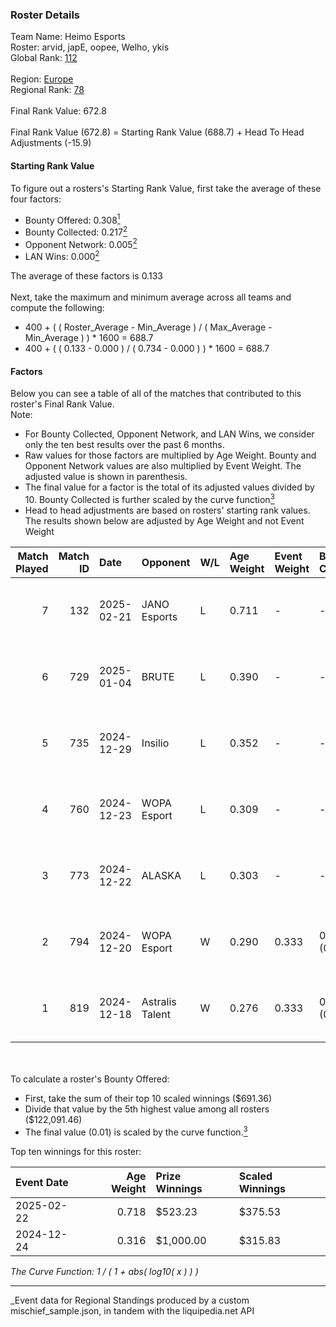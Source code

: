 ### Roster Details<br />
Team Name: Heimo Esports<br />
Roster: arvid, japE, oopee, Welho, ykis<br />
Global Rank: [112](../../standings_global_2025_05_05.md)<br />
<br />
Region: [Europe]( ../../standings_europe_2025_05_05.md)<br />
Regional Rank: [78]( ../../standings_europe_2025_05_05.md)<br />
<br />
Final Rank Value:  672.8<br />
<br />
Final Rank Value (672.8) = Starting Rank Value (688.7) + Head To Head Adjustments (-15.9)<br />

#### Starting Rank Value<br />
To figure out a rosters's Starting Rank Value, first take the average of these four factors:<br />
- Bounty Offered: 0.308[<sup>1</sup>](#table2)
- Bounty Collected: 0.217[<sup>2</sup>](#table1)
- Opponent Network: 0.005[<sup>2</sup>](#table1)
- LAN Wins: 0.000[<sup>2</sup>](#table1)

The average of these factors is 0.133<br />
<br />
Next, take the maximum and minimum average across all teams and compute the following:<br />
- 400 + ( ( Roster_Average - Min_Average ) / ( Max_Average - Min_Average ) ) * 1600 = 688.7
- 400 + ( ( 0.133 - 0.000 ) / ( 0.734 - 0.000 ) ) * 1600 = 688.7


#### Factors<br />
Below you can see a table of all of the matches that contributed to this roster's Final Rank Value.<br />
Note:<br />

- For Bounty Collected, Opponent Network, and LAN Wins, we consider only the ten best results over the past 6 months.
- Raw values for those factors are multiplied by Age Weight. Bounty and Opponent Network values are also multiplied by Event Weight. The adjusted value is shown in parenthesis.
- The final value for a factor is the total of its adjusted values divided by 10. Bounty Collected is further scaled by the curve function[<sup>3</sup>](#curveFunction)
- Head to head adjustments are based on rosters' starting rank values. The results shown below are adjusted by Age Weight and not Event Weight
<span id="table1"></span><br />


| Match Played | Match ID | Date       | Opponent        | W/L | Age Weight | Event Weight | Bounty Collected | Opponent Network | LAN Wins  | H2H Adj. | Roster                            |
| -: | -: | :- | :- | :- | :- | :- | :- | :- | :- | -: | :- |
|            7 |      132 | 2025-02-21 | JANO Esports    | L   | 0.711      | -            | -                | -                | -         |    -5.48 | arvid, japE, oopee, Welho, ykis   |
|            6 |      729 | 2025-01-04 | BRUTE           | L   | 0.390      | -            | -                | -                | -         |    -6.58 | arvid, japE, oopee, spargo, Welho |
|            5 |      735 | 2024-12-29 | Insilio         | L   | 0.352      | -            | -                | -                | -         |    -7.71 | arvid, japE, oopee, spargo, Welho |
|            4 |      760 | 2024-12-23 | WOPA Esport     | L   | 0.309      | -            | -                | -                | -         |    -3.90 | arvid, japE, oopee, spargo, Welho |
|            3 |      773 | 2024-12-22 | ALASKA          | L   | 0.303      | -            | -                | -                | -         |    -1.77 | arvid, japE, oopee, spargo, Welho |
|            2 |      794 | 2024-12-20 | WOPA Esport     | W   | 0.290      | 0.333        | 0.024 (0.002)    | 0.346 (0.033)    | 0 (0.000) |     5.34 | arvid, japE, oopee, spargo, Welho |
|            1 |      819 | 2024-12-18 | Astralis Talent | W   | 0.276      | 0.333        | 0.001 (0.000)    | 0.218 (0.020)    | 0 (0.000) |     4.22 | arvid, japE, oopee, spargo, Welho |

<br />
<span id="table2"></span><br />
To calculate a roster's Bounty Offered:<br />

- First, take the sum of their top 10 scaled winnings ($691.36)
- Divide that value by the 5th highest value among all rosters ($122,091.46)
- The final value (0.01) is scaled by the curve function.[<sup>3</sup>](#curveFunction)

Top ten winnings for this roster:<br />

| Event Date | Age Weight | Prize Winnings | Scaled Winnings |
| :- | -: | :- | :- |
| 2025-02-22 |      0.718 | $523.23        | $375.53         |
| 2024-12-24 |      0.316 | $1,000.00      | $315.83         |


<span id="curveFunction"></span>_The Curve Function: 1 / ( 1 + abs( log10( x ) ) )_<br />

---
_Event data for Regional Standings produced by a custom mischief_sample.json, in tandem with the liquipedia.net API<br />
